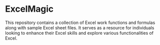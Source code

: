 # ExcelMagic
This repository contains a collection of Excel work functions and formulas along with sample Excel sheet files. It serves as a resource for individuals looking to enhance their Excel skills and explore various functionalities of Excel.
